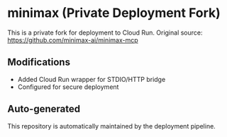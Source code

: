 # minimax (Private Deployment Fork)

This is a private fork for deployment to Cloud Run.
Original source: https://github.com/minimax-ai/minimax-mcp

## Modifications
- Added Cloud Run wrapper for STDIO/HTTP bridge
- Configured for secure deployment

## Auto-generated
This repository is automatically maintained by the deployment pipeline.
